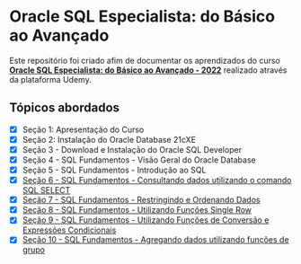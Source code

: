 # Oracle SQL Especialista: do Básico ao Avançado

Este repositório foi criado afim de documentar os aprendizados do curso [**Oracle SQL Especialista: do Básico ao Avançado - 2022**](https://www.udemy.com/course/oracle-sql-especialista-do-basico-ao-avancado-completo/) realizado através da plataforma Udemy.

## Tópicos abordados

-   [x] Seção 1: Apresentação do Curso
-   [x] Seção 2: Instalação do Oracle Database 21cXE
-   [x] Seção 3 - Download e Instalação do Oracle SQL Developer
-   [x] Seção 4 - SQL Fundamentos - Visão Geral do Oracle Database
-   [x] Seção 5 - SQL Fundamentos - Introdução ao SQL
-   [x] [Seção 6 - SQL Fundamentos - Consultando dados utilizando o comando SQL SELECT](https://github.com/thalesgomest/oracle-SQL/tree/main/Se%C3%A7%C3%A3o%206%20-%20Utilizando%20o%20comando%20SQL%20SELECT)
-   [x] [Seção 7 - SQL Fundamentos - Restringindo e Ordenando Dados](https://github.com/thalesgomest/oracle-SQL/tree/main/Se%C3%A7%C3%A3o%207%20-%20Restringindo%20e%20Ordenando%20Dados)
-   [x] [Seção 8 - SQL Fundamentos - Utilizando Funções Single Row](https://github.com/thalesgomest/oracle-SQL/tree/main/Se%C3%A7%C3%A3o%208%20-%20Utilizando%20Fun%C3%A7%C3%B5es%20Single%20Row)
-   [x] [Seção 9 - SQL Fundamentos - Utilizando Funções de Conversão e Expressões Condicionais](https://github.com/thalesgomest/oracle-SQL/tree/main/Se%C3%A7%C3%A3o%209%20-%20Utilizando%20Fun%C3%A7%C3%B5es%20de%20Convers%C3%A3o%20e%20Express%C3%B5es%20Condicionais)
-   [x] [Seção 10 - SQL Fundamentos - Agregando dados utilizando funções de grupo](https://github.com/thalesgomest/oracle-SQL/tree/main/Se%C3%A7%C3%A3o%2010%20-%20Agregando%20dados%20utilizando%20fun%C3%A7%C3%B5es%20de%20grupo)
